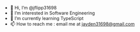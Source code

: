 - 👋 Hi, I’m @jflipp31698
- 👀 I’m interested in Software Engineering
- 🌱 I’m currently learning TypeScript
- 📫 How to reach me : email me at jayden31698@gmail.com

<!---
jflipp31698/jflipp31698 is a ✨ special ✨ repository because its `README.md` (this file) appears on your GitHub profile.
You can click the Preview link to take a look at your changes.
--->
